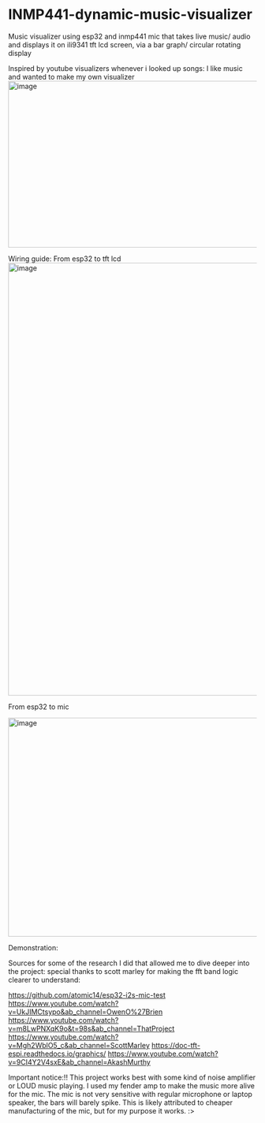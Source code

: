 # INMP441-dynamic-music-visualizer
Music visualizer using esp32 and inmp441 mic that takes live music/ audio and displays it on ili9341 tft lcd screen, via a bar graph/ circular rotating display

Inspired by youtube visualizers whenever i looked up songs: I like music and wanted to make my own visualizer
<img width="600" height="338" alt="image" src="https://github.com/user-attachments/assets/80d987a9-5d6b-4a62-965f-78e155c0d62f" />


Wiring guide:
From esp32 to tft lcd
<img width="975" height="878" alt="image" src="https://github.com/user-attachments/assets/0c9e6e78-e8b9-406a-a6df-08e9d42102d8" />

From esp32 to mic

<img width="724" height="444" alt="image" src="https://github.com/user-attachments/assets/9a7b7f42-4fab-4f4d-bd72-12599431b6f3" />


Demonstration:


Sources for some of the research I did that allowed me to dive deeper into the project: special thanks to scott marley for making the fft band logic clearer to understand:

https://github.com/atomic14/esp32-i2s-mic-test
https://www.youtube.com/watch?v=UkJIMCtsypo&ab_channel=OwenO%27Brien
https://www.youtube.com/watch?v=m8LwPNXqK9o&t=98s&ab_channel=ThatProject
https://www.youtube.com/watch?v=Mgh2WblO5_c&ab_channel=ScottMarley
https://doc-tft-espi.readthedocs.io/graphics/
https://www.youtube.com/watch?v=9CI4Y2V4sxE&ab_channel=AkashMurthy

Important notice:!!
This project works best with some kind of noise amplifier or LOUD music playing. I used my fender amp to make the music more alive for the mic. The mic is not very sensitive with regular microphone or laptop speaker, the bars will barely spike. This is likely attributed to cheaper manufacturing of the mic, but for my purpose it works. :>

